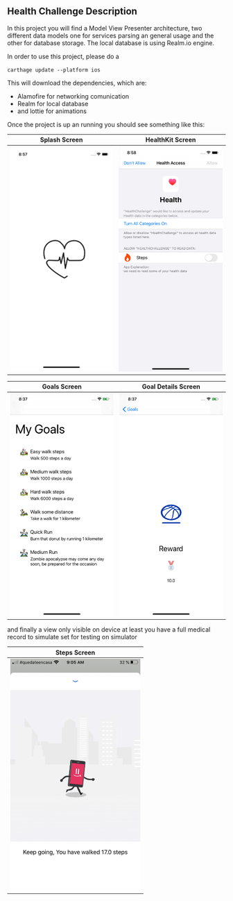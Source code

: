 ## Health Challenge Description

In this project you will find a Model View Presenter architecture, two different data models one for services parsing an general usage and the other for database storage. The local database is using Realm.io engine.

In order to use this project, please do a

```    
carthage update --platform ios    
```    

This will download the dependencies, which are:
 - Alamofire for networking comunication
 - Realm for local database 
 - and lottie for animations

Once the project is up an running you should see something like this:

| Splash Screen | HealthKit Screen |
| ------------- | ------------- |
|<img src="https://github.com/rafael-amezquita/HealthChallenge/blob/master/splash%20screen.png?raw=true" width=300>|<img src="https://github.com/rafael-amezquita/HealthChallenge/blob/master/healthkit%20screen.png?raw=true" width=300>|


| Goals Screen | Goal Details Screen |
| ------------- | ------------- |
|<img src="https://github.com/rafael-amezquita/HealthChallenge/blob/master/goals%20sceen.png?raw=true" width=300>|<img src="https://github.com/rafael-amezquita/HealthChallenge/blob/master/goal%20details.png?raw=true" width=300>|

and finally a view only visible on device at least you have a full medical record to simulate set for testing on simulator

| Steps Screen |
| ------------- |
|<img src="https://github.com/rafael-amezquita/HealthChallenge/blob/master/Steps%20Screen.jpeg?raw=true" width=300>|
